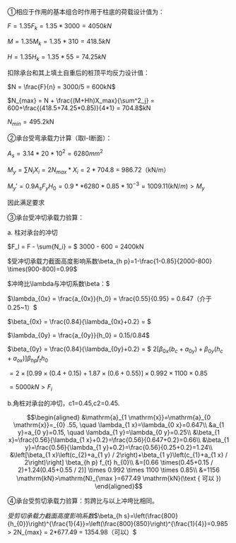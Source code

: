 ①相应于作用的基本组合时作用于柱底的荷载设计值为：

$F = 1.35F_k = 1.35*3000 = 4050kN$

$M = 1.35M_k = 1.35*310 = 418.5kN$

$H = 1.35H_k = 1.35*55 = 74.25kN$

扣除承台和其上填土自重后的桩顶平均反力设计值：

$N = \frac{F}{n} = 3000/5  = 600kN$

$N_{max}  = N + \frac{(M+Hh)X_max}{\sum^2_j} = 600+\frac{(418.5+74.25*0.85)}{4*1} = 704.8$kN

$N_{min} = 495.2$kN

②承台受弯承载力计算（取Ⅰ-Ⅰ断面）：

$A_s = 3.14*20*10^{2} = 6280mm^2$

$M_y = \sum{N_iX_i} = 2N_{max}*X_i = 2*704.8$ = 986.72（kN/m）

$M_y' = 0.9A_sF_yH_0 = 0.9**6280*0.85*10^{-3} = 1009.11(kN/m) > M_y$

因此满足要求

③承台受冲切承载力验算：

a. 柱对承台的冲切

$F_l = F - \sum{N_i} = $ 3000 - 600 = 2400kN

$受冲切承载力截面高度影响系数\beta_{h p}=1-\frac{1-0.85}{2000-800} \times(900-800)=0.99$

$冲垮比\lambda与冲切系数\beta：$

$\lambda_{0x} = \frac{a_{0x}}{h_0} =  \frac{0.55}{0.95} = 0.647（介于0.25~1）$

$\beta_{0x} = \frac{0.84}{\lambda_{0x}+0.2} = $

$\lambda_{0y} = \frac{a_{0y}}{h_0} = 0.15/0.84$

$\beta_{0y} = \frac{0.84}{\lambda_{0y}+0.2} = $
$2\left[\beta_{0 x}\left(b_{c}+a_{0 y}\right)+\beta_{0 y}\left(h_{c}+a_{o x}\right)\right] \beta_{h p} f_{t} h_{0}$

$=2 \times[0.99 \times(0.4+0.15)+1.87 \times(0.6+0.55)] \times 0.992 \times 1100 \times 0.85$

$=5000kN > F_i$

b.角桩对承台的冲切，c1=0.45,c2=0.45.  

$$\begin{aligned}
&\mathrm{a}_{1 \mathrm{x}}=\mathrm{a}_{0 \mathrm{x}}=_{0} .55, \quad \lambda_{1 x}=\lambda_{0 x}=0.647\\
&a_{1 y}=a_{0 y}=0.15, \quad \lambda_{1 y}=\lambda_{0 y}=0.25\\
&\beta_{1 x}=\frac{0.56}{\lambda_{1 x}+0.2}=\frac{0.56}{0.647+0.2}=0.66\\
&\beta_{1 y}=\frac{0.56}{\lambda_{1 y}+0.2}=\frac{0.56}{0.25+0.2}=1.24\\
&\left[\beta_{1 x}\left(c_{2}+a_{1 y} / 2\right)+\beta_{1 y}\left(c_{1}+a_{1 x} / 2\right)\right] \beta_{h p} f_{t} h_{0}\\
&=[0.66 \times(0.45+0.15 / 2)+1.24(0.45+0.55 / 2)] \times 0.992 \times 1100 \times 0.85\\
&=1156 \mathrm{kN}>\mathrm{N}_{\max }=677.49 \mathrm{kN}(\text { 可以 })
\end{aligned}$$

④承台受剪切承载力验算：剪跨比与以上冲垮比相同。

$受剪切承载力截面高度影响系数$$\beta_{h s}=\left(\frac{800}{h_{0}}\right)^{\frac{1}{4}}=\left(\frac{800}{850}\right)^{\frac{1}{4}}=0.985 > 2N_{max} = 2*677.49 = 1354.98（可以）$


